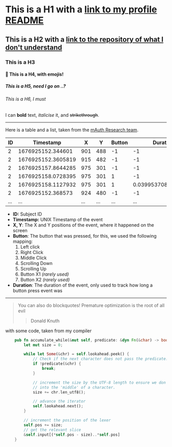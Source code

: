 # This is a H1 with a [link to my profile README](https://github.com/taxborn/taxborn)
## This is a H2 with a [link to the repository of what I don't understand](https://github.com/taxborn/ThisIDontUnderstand)
### This is a H3
#### :space_invader: This is a H4, with emojis!
##### This is a H5, need I go on ..?
###### This is a H6, I must
I can **bold** text, _italicise_ it, and ~~strikethrough~~.

***

Here is a table and a list, taken from the [mAuth Research team](https://github.com/taxborn/mauth-research-project).

| ID  | Timestamp          | X    | Y   | Button | Duration             |
|-----|--------------------|------|-----|--------|----------------------|
| 2   | 1676925152.344601  | 901  | 488 | -1     | -1                   |
| 2   | 1676925152.3605819 | 915  | 482 | -1     | -1                   |
| 2   | 1676925157.8644285 | 975  | 301 | -1     | -1                   |
| 2   | 1676925158.0728395 | 975  | 301 | 1      | -1                   |
| 2   | 1676925158.1127932 | 975  | 301 | 1      | 0.03995370864868164  |
| 2   | 1676925152.368573  | 924  | 480 | -1     | -1                   |
| ... | ...                | ...  | ... | ...    | ...                  |

- **ID:** Subject ID
- **Timestamp:** UNIX Timestamp of the event
- **X, Y**: The X and Y positions of the event, where it happened on the screen
- **Button**: The button that was pressed, for this, we used the following mapping:
  1. Left click
  2. Right Click
  3. Middle Click
  4. Scrolling Down
  5. Scrolling Up
  6. Button X1 *(rarely used)*
  7. Button X2 *(rarely used)*
- **Duration**: The duration of the event, only used to track how long a button press event was

***

> You can also do blockquotes!
> Premature optimization is the root of all evil
> > Donald Knuth

with some code, taken from my compiler

```rust
    pub fn accumulate_while(&mut self, predicate: &dyn Fn(&char) -> bool) -> &str {
        let mut size = 0;

        while let Some(&chr) = self.lookahead.peek() {
            // Check if the next character does not pass the predicate.
            if !predicate(&chr) {
                break;
            }

            // increment the size by the UTF-8 length to ensure we don't index
            // into the 'middle' of a character.
            size += chr.len_utf8();

            // advance the iterator
            self.lookahead.next();
        }

        // increment the position of the lexer
        self.pos += size;
        // get the relevant slice
        &self.input[(*self.pos - size)..*self.pos]
    }
```


